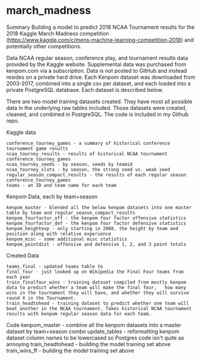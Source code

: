 # march_madness

Summary
  Building a model to predict 2018 NCAA Tournament results for the 2018 Kaggle March Madness competition (https://www.kaggle.com/c/mens-machine-learning-competition-2018) and potentially other competitions.

Data
  NCAA regular season, conference play, and tournament results data provided by the Kaggle website. Supplemental data was purchased from kenpom.com via a subscription. Data is not posted to GitHub and instead resides on a private hard drive. Each Kenpom dataset was downloaded from 2003-2017, combined into a single csv per dataset, and each loaded into a private PostgreSQL database. Each dataset is described below.

  There are two model training datasets created. They have most all possible data in the underlying raw tables included. Those datasets were created, cleaned, and combined in PostgreSQL. The code is included in my Github repo.

  Kaggle data

    conference_tourney_games - a summary of historical conference tournament game results
    ncaa_tourney_results - results of historical NCAA tournament conference_tourney_games
    ncaa_tourney_seeds - by season, seeds by teamid
    ncaa_tourney_slots - by season, the strong seed vs. weak seed
    regular_season_compact_results - the results of each regular season conference_tourney_games
    teams - an ID and team name for each team

  Kenpom Data, each by team+season

    kenpom_master - blended all the below kenpom datasets into one master table by team and regular_season_compact_results
    kenpom_fourfactor_off - the kenpom four factor offensive statistics
    kenpom_fourfactor_def - the kenpom four factor defensive statistics
    kenpom_heightexp - only starting in 2008, the height by team and position along with relative experience
    kenpom_misc - some additional misc statistics
    kenpom_pointdist - offensive and defensive 1, 2, and 3 point totals

  Created Data

    teams_final - updated teams table to
    final_four - just looked up on Wikipedia the Final Four teams from each year
    train_finalfour_wins - training dataset compiled from mostly kenpom data to predict whether a team will make the final four,   how many wins in the tournament they will have, and whether they will survive round X in the Tournament.
    train_headtohead - training dataset to predict whether one team will beat another in the NCAA tournament. Takes historical NCAA tournament results with kenpom regular season data for each team.

Code
  kenpom_master - combine all the kenpom datasets into a master dataset by team+season combo
  update_tables - reformatting kenpom dataset column names to be lowercased so Postgres code isn't quite as annoying
  train_headtohead - building the model training set above
  train_wins_ff - building the model training set above
